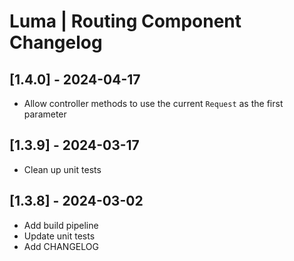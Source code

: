 # Luma | Routing Component Changelog

## [1.4.0] - 2024-04-17
- Allow controller methods to use the current `Request` as the first parameter

## [1.3.9] - 2024-03-17
- Clean up unit tests 

## [1.3.8] - 2024-03-02
- Add build pipeline
- Update unit tests
- Add CHANGELOG